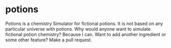 # potions
Potions is a chemistry Simulator for fictional potions. It is not based on any particular universe with potions. Why would anyone want to simulate fictional potion chemistry? Because I can. Want to add another ingredient or some other feature? Make a pull request.

